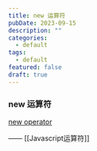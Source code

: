 ```yaml
---
title: new 运算符
pubDate: 2023-09-15
description: ""
categories:
  - default
tags:
  - default
featured: false
draft: true
---
```

### new 运算符

[new operator](https://developer.mozilla.org/en-US/docs/Web/JavaScript/Reference/Operators/new)

——
[[Javascript运算符]]
